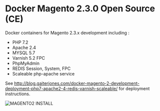 # Docker Magento 2.3.0 Open Source (CE)

Docker containers for Magento 2.3.x development including :

  - PHP 7.2
  - Apache 2.4
  - MYSQL 5.7
  - Varnish 5.2 FPC  
  - PhpMyAdmin
  - REDIS Session, System, FPC
  - Scaleable php-apache service

See http://blog.gaiterjones.com/docker-magento-2-development-deployment-php7-apache2-4-redis-varnish-scaleable/ for deployment instructions.

![MAGENTO2 INSTALL](http://blog.gaiterjones.com/dropbox/docker-install-magento2.gif)
